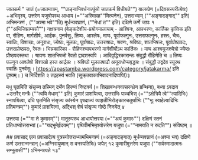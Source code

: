 जातकर्म				"
जातं (=जातमात्रम्, ""प्राङ्नाभिवर्धनात्पुंसो जातकर्म विधीयते"") वात्सप्रेण (=दिवसस्परीत्येषः) +अभिमृश्य, उत्तरेण यजुषोपस्थ आधाय (=""अस्मिन्नह""मित्यनेन), उत्तराभ्याम् (""अङ्गादङ्गाद्"" इति) अभिमन्त्रणं ,  (""अश्मा भवे""ति)  मूर्धन्यवघ्राणं, (""मेधां त"" इति) दक्षिणे कर्णे जापः १ (""अभिजिघ्राम्यसौ"") नक्षत्रनाम (वेङ्कटेशीय-प्रयोगमालायाम् - आश्विनः, आपभरणः, कार्तिकः कृत्तिक इति वा, रौहिणः, मार्गशीर्षः, आर्द्रकः, पुनर्वसुः, तिष्यः, आश्लेषः, माघः, पूर्वाफल्गुनः, उत्तराफल्गुनः, हस्तः, चैत्रः, स्वातिः, विशाखः, अनूराधः, ज्येष्ठः, मूलकः, पूर्वाषाढः, उत्तराषाढः, श्रवणः, श्रविष्ठः, शातभिषजः, पूर्वाप्रोष्ठपदः, उत्तराप्रोष्ठपदः, रैवतः। भिन्नकारिका - रौहिणश्चापभरणो मार्गशीर्षोऽथ कार्तिकः । माघ आश्वयुजश्चैत्रो ज्यैष्ठः प्रौष्ठपदस्तथा । श्रावणः शातभिषजो रैवतो द्वादशस्वपि । आदिवृद्धिरकारान्तः संबुद्धौ रौहिणेति च ॥ तिष्यः फल्गुन आश्लेषो विशाखो हस्त आर्द्रकः । श्रविष्ठो मूलकाषाढौ अनूराधोप्यवृद्धयः । संबुद्धौ तद्वदेव स्युरथ स्वातिः पुनर्वसुः। https://apastamba.wordpress.com/category/jatakarma/ इति दृश्यम्। ) च निर्दिशति २ तद्रहस्यं भवति (सूक्र्तवाकाभिवादनादिष्वपि!)३

मधु घृतमिति संसृज्य तस्मिन् दर्भेण हिरण्यं निष्टर्क्य (= शिखाबन्धनवत्सरन्ध्रेण ग्रन्थिना), बध्वा ऽवदाय +उत्तरैर् मन्त्रैः (""त्वयि मेधाम्"" इति) कुमारं प्राशयित्वा, उत्तराभिः पञ्चभिस् (=""ऽक्षेत्रियै त्वे""त्यादिभिः) स्नापयित्वा, दधि घृतमिति संसृज्य कांस्येन पृषदाज्यं व्याहृतीभिरोङ्कारचतुर्थाभिः (""भूः स्वाहेत्यादिभिः प्रतिमन्त्रम्"") कुमारं प्राशयित्वा, अद्भिश् शेषं संसृज्य गोष्ठे निनयेत् ४

उत्तरया (=""मा ते कुमारम्"") मातुरुपस्थ आधायोत्तरया (=""अयं कुमारः"") दक्षिणं स्तनं प्रतिधाप्योत्तराभ्यां (=""यद्भूमेर्हृदयम्"") पृथिवीमभिमृश्योत्तरेण यजुषा (=""नामयति न रुदति"") संविष्टम् ॥

##‌ प्रवासाद् एत्य
प्रवासादेत्य पुत्रस्योत्तराभ्यामभिमन्त्रणं (=अङ्गादङ्गात्) मूर्धन्यवघ्राणं (=अश्मा भव)  दक्षिणे कर्ण उत्तरान्मन्त्रान् (=अग्निरायुष्मान् स वनस्पतिभिः) जपेत् १२
कुमारीमुत्तरेण यजुषा (""सर्वस्मादात्मनः सम्भूतासी"") ऽभिमन्त्रयते १३"
